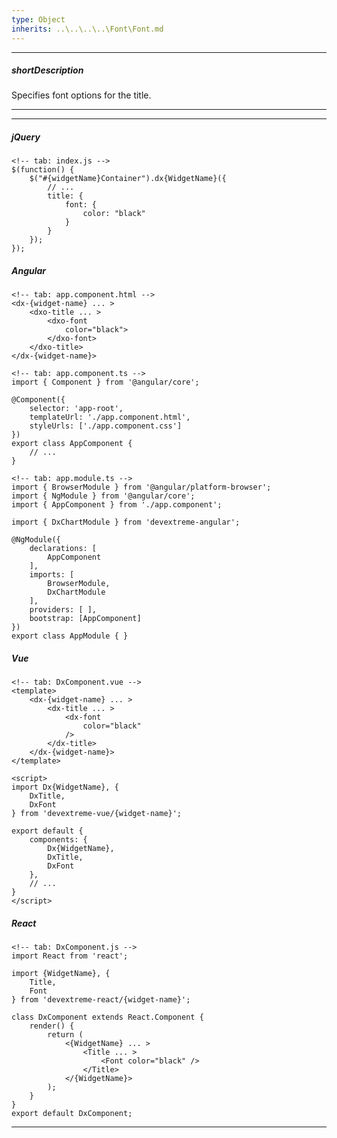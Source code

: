 ```yaml
---
type: Object
inherits: ..\..\..\..\Font\Font.md
---
```

---
##### shortDescription
Specifies font options for the title.

---
---
##### jQuery

    <!-- tab: index.js -->
    $(function() {
        $("#{widgetName}Container").dx{WidgetName}({
            // ...
            title: {
                font: {
                    color: "black"
                }
            }
        });
    });

##### Angular

    <!-- tab: app.component.html -->
    <dx-{widget-name} ... >
        <dxo-title ... >
            <dxo-font
                color="black">
            </dxo-font>
        </dxo-title>
    </dx-{widget-name}>

    <!-- tab: app.component.ts -->
    import { Component } from '@angular/core';

    @Component({
        selector: 'app-root',
        templateUrl: './app.component.html',
        styleUrls: ['./app.component.css']
    })
    export class AppComponent {
        // ...
    }

    <!-- tab: app.module.ts -->
    import { BrowserModule } from '@angular/platform-browser';
    import { NgModule } from '@angular/core';
    import { AppComponent } from './app.component';

    import { DxChartModule } from 'devextreme-angular';

    @NgModule({
        declarations: [
            AppComponent
        ],
        imports: [
            BrowserModule,
            DxChartModule
        ],
        providers: [ ],
        bootstrap: [AppComponent]
    })
    export class AppModule { }

##### Vue

    <!-- tab: DxComponent.vue -->
    <template>
        <dx-{widget-name} ... >
            <dx-title ... >
                <dx-font
                    color="black"
                />
            </dx-title>
        </dx-{widget-name}>
    </template>

    <script>
    import Dx{WidgetName}, {
        DxTitle,
        DxFont
    } from 'devextreme-vue/{widget-name}';

    export default {
        components: {
            Dx{WidgetName},
            DxTitle,
            DxFont
        },
        // ...
    }
    </script>

##### React

    <!-- tab: DxComponent.js -->
    import React from 'react';

    import {WidgetName}, {
        Title,
        Font
    } from 'devextreme-react/{widget-name}';

    class DxComponent extends React.Component {
        render() {
            return (
                <{WidgetName} ... >
                    <Title ... >
                        <Font color="black" />
                    </Title>
                </{WidgetName}>
            );
        }
    }
    export default DxComponent;

---